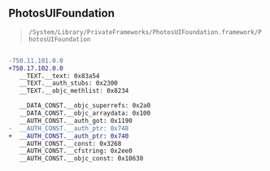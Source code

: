 ## PhotosUIFoundation

> `/System/Library/PrivateFrameworks/PhotosUIFoundation.framework/PhotosUIFoundation`

```diff

-750.11.101.0.0
+750.17.102.0.0
   __TEXT.__text: 0x83a54
   __TEXT.__auth_stubs: 0x2300
   __TEXT.__objc_methlist: 0x8234

   __DATA_CONST.__objc_superrefs: 0x2a0
   __DATA_CONST.__objc_arraydata: 0x100
   __AUTH_CONST.__auth_got: 0x1190
-  __AUTH_CONST.__auth_ptr: 0x748
+  __AUTH_CONST.__auth_ptr: 0x740
   __AUTH_CONST.__const: 0x3268
   __AUTH_CONST.__cfstring: 0x2ee0
   __AUTH_CONST.__objc_const: 0x10630

```
